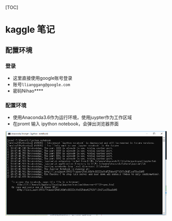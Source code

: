 [TOC]

# kaggle 笔记



## 配置环境

### 登录

- 这里直接使用google账号登录
- 账号``llianggang@google.com``
- 密码Nihao****

### 配置环境

- 使用Anaconda3.6作为运行环境，使用juypter作为工作区域
- 在promt 输入 ipython notebook，会弹出浏览器界面

![](https://raw.githubusercontent.com/Mario-LLG/saved_picture/master/20190912195011.png)

